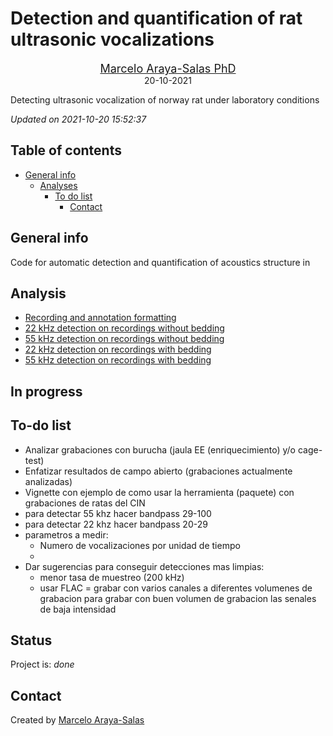 Detection and quantification of rat ultrasonic vocalizations
================
<center>
<font size="4"><a href="http://marceloarayasalas.weebly.com/">Marcelo
Araya-Salas PhD</a></font>
</center>
<center>
20-10-2021
</center>

<!-- Description  -->

Detecting ultrasonic vocalization of norway rat under laboratory
conditions

*Updated on 2021-10-20 15:52:37*

<!-- README.md is generated from README.Rmd. Please edit that file -->

## Table of contents

-   [General info](#general-info)
    -   [Analyses](#Analyses)
        -   [To do list](#to-do-list)
            -   [Contact](#contact)

## General info

Code for automatic detection and quantification of acoustics structure
in

## Analysis

-   [Recording and annotation
    formatting](https://rpubs.com/marcelo-araya-salas/811714)
-   [22 kHz detection on recordings without
    bedding](https://rpubs.com/marcelo-araya-salas/811722)
-   [55 kHz detection on recordings without
    bedding](https://rpubs.com/marcelo-araya-salas/811726)
-   [22 kHz detection on recordings with
    bedding](https://rpubs.com/marcelo-araya-salas/818504)
-   [55 kHz detection on recordings with
    bedding](https://rpubs.com/marcelo-araya-salas/824937)

## In progress

## To-do list

-   Analizar grabaciones con burucha (jaula EE (enriquecimiento) y/o
    cage-test)
-   Enfatizar resultados de campo abierto (grabaciones actualmente
    analizadas)
-   Vignette con ejemplo de como usar la herramienta (paquete) con
    grabaciones de ratas del CIN
-   para detectar 55 khz hacer bandpass 29-100
-   para detectar 22 khz hacer bandpass 20-29
-   parametros a medir:
    -   Numero de vocalizaciones por unidad de tiempo
    -   
-   Dar sugerencias para conseguir detecciones mas limpias:
    -   menor tasa de muestreo (200 kHz)
    -   usar FLAC = grabar con varios canales a diferentes volumenes de
        grabacion para grabar con buen volumen de grabacion las senales
        de baja intensidad

## Status

Project is: *done*

## Contact

Created by [Marcelo Araya-Salas](https://marceloarayasalas.weebly.com/)
